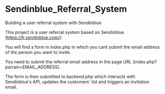 # Sendinblue_Referral_System
Building a user referral system with Sendinblue

This project is a user referral system based on Sendinblue (https://fr.sendinblue.com/).

You will find a form in index.php in which you cant submit the email address of the person you want to invite.

You need to submit the referral email address in the page URL (index.php?parrain=EMAIL_ADDRESS).

The form is then submitted to backend.php which interacts with Sendinblue's API, updates the customers' list and triggers an invitation email. 
